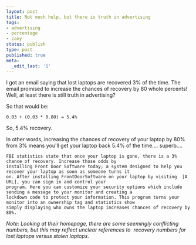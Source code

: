 ```yaml
---
layout: post
title: Not much help, but there is truth in advertising
tags:
- advertising
- percentage
- zany
status: publish
type: post
published: true
meta:
  _edit_last: '1'
---
```

I got an email saying that lost laptops are recovered 3% of the time. The email promised to increase the chances of
recovery by 80 whole percents! Well, at least there is still truth in advertising?

So that would be:

    0.03 + (0.03 * 0.80) = 5.4%

So, 5.4% recovery.

In other words, increasing the chances of recovery of your laptop by 80% from 3% means you'll get your laptop back 5.4%
of the time.... superb....

    FBI statistics state that once your laptop is gone, there is a 3% chance of recovery. Increase those odds by
    installing Front Door Software today; a system designed to help you recover your laptop as soon as someone turns it
    on. After installing FrontDoorSoftware on your laptop by visiting  [A URL], you can sign in and control your
    program. Here you can customize your security options which include sending a message to your monitor and creating a
    lockdown code to protect your information. This program turns your monitor into an ownership tag and statistics show
    simply displaying who owns the laptop increases chances of recovery by 80%.

_Note: Looking at their homepage, there are some seemingly conflicting numbers, but this may reflect unclear references
to  recovery numbers for lost laptops versus stolen laptops._
